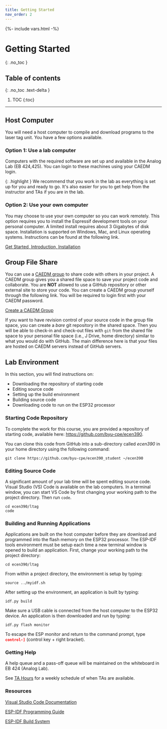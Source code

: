 ```yaml
---
title: Getting Started
nav_order: 2
---
```

{%- include vars.html -%}

# Getting Started
{: .no_toc }

## Table of contents
{: .no_toc .text-delta }

1. TOC
{:toc}

-----

## Host Computer
You will need a host computer to compile and download programs to the
laser tag unit. You have a few options available.

### Option 1: Use a lab computer
Computers with the required software are set up and available in the
Analog Lab (EB 424,425). You can login to these machines using your
CAEDM login.

{: .highlight }
We recommend that you work in the lab as everything is set up for you
and ready to go. It's also easier for you to get help from the
instructor and TAs if you are in the lab.

### Option 2: Use your own computer
You may choose to use your own computer so you can work remotely. This
option requires you to install the Espressif development tools on your
personal computer. A limited install requires about 3 Gigabytes of disk
space. Installation is supported on Windows, Mac, and Linux operating
systems. Instructions can be found at the following link.

[Get Started, Introduction, Installation](
https://docs.espressif.com/projects/esp-idf/en/stable/esp32/get-started/)

## Group File Share

You can use a [CAEDM group](
https://caedm.et.byu.edu/wiki/index.php/CAEDM_groups) to
share code with others in your project. A CAEDM group gives you a
shared file space to save your project code and collaborate. You are
**NOT** allowed to use a GitHub repository or other external site to
store your code. You can create a CAEDM group yourself through the
following link. You will be required to login first with your CAEDM
password.

[Create a CAEDM Group](https://caedm.et.byu.edu/cms/addgroup.php)

<!-- Indicate what a typical path looks like to the group space. -->

If you want to have revision control of your source code in the group
file space, you can create a _bare_ git repository in the shared space.
Then you will be able to check-in and check-out files with `git` from
the shared file space to your personal file space (i.e., J Drive, home
directory) similar to what you would do with GitHub. The main difference
here is that your files are hosted on CAEDM servers instead of GitHub
servers.

<!--
https://www.reddit.com/r/git/comments/kx9xtx/how_to_setup_a_remote_git_repository_on_a_local/?rdt=42223
https://www.theserverside.com/blog/Coffee-Talk-Java-News-Stories-and-Opinions/Quickly-create-a-git-bare-repo-with-init-or-clone
https://saraford.net/2017/03/03/how-to-create-your-own-local-git-remote-repo-thats-not-hosted-on-a-git-server-bare-option-062/
https://git-scm.com/book/en/v2/Git-on-the-Server-Getting-Git-on-a-Server --shared option
 -->

<!-- The following source gives instructions on how to setup
a _bare_ git repository.

[]() -->

## Lab Environment
In this section, you will find instructions on:

  - Downloading the repository of starting code
  - Editing source code
  - Setting up the build environment
  - Building source code
  - Downloading code to run on the ESP32 processor

### Starting Code Repository

To complete the work for this course, you are provided a repository of
starting code, available here: <https://github.com/byu-cpe/ecen390>.

You can clone this code from GitHub into a sub-directory called
_ecen390_ in your home directory using the following command:

`git clone https://github.com/byu-cpe/ecen390_student ~/ecen390`

### Editing Source Code

A significant amount of your lab time will be spent editing source code.
Visual Studio (VS) Code is available on the lab computers. In a terminal
window, you can start VS Code by first changing your working path to the
project directory. Then run `code`.

```
cd ecen390/ltag
code
```

### Building and Running Applications

Applications are built on the host computer before they are download and
programmed into the flash memory on the ESP32 processor. The ESP-IDF
tools environment must be setup each time a new terminal window is
opened to build an application. First, change your working path to the
project directory:

`cd ecen390/ltag`

From within a project directory, the environment is setup by typing:

`source ../myidf.sh`

After setting up the environment, an application is built by typing:

`idf.py build`

Make sure a USB cable is connected from the host computer to the ESP32
device. An application is then downloaded and run by typing:

`idf.py flash monitor`

To escape the ESP monitor and return to the command prompt, type
<span style="color:red;">**`control-]`**</span> (control key + right
bracket).

### Getting Help

A help queue and a pass-off queue will be maintained on the whiteboard
in EB 424 (Analog Lab).


See [TA Hours](https://learningsuite.byu.edu/cid-jeh4l-DgWhAN/pages/id-iC6I)
for a weekly schedule of when TAs are available.

### Resources

[Visual Studio Code Documentation](https://code.visualstudio.com/docs)

[ESP-IDF Programming
Guide](https://docs.espressif.com/projects/esp-idf/en/stable/esp32/index.html)

[ESP-IDF Build System](
https://docs.espressif.com/projects/esp-idf/en/stable/esp32/api-guides/build-system.html)
